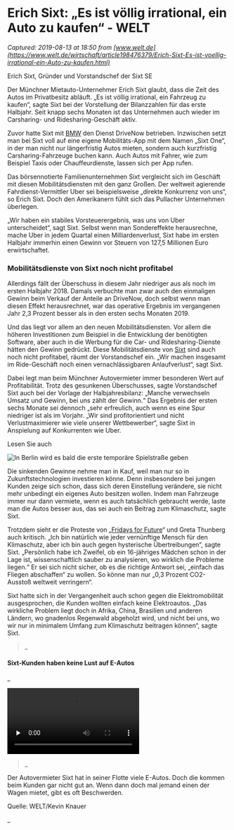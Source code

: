 # Erich Sixt: „Es ist völlig irrational, ein Auto zu kaufen“ - WELT

_Captured: 2019-08-13 at 18:50 from [www.welt.de](https://www.welt.de/wirtschaft/article198476379/Erich-Sixt-Es-ist-voellig-irrational-ein-Auto-zu-kaufen.html)_

Erich Sixt, Gründer und Vorstandschef der Sixt SE 

Der Münchner Mietauto-Unternehmer Erich Sixt glaubt, dass die Zeit des Autos im Privatbesitz abläuft. „Es ist völlig irrational, ein Fahrzeug zu kaufen“, sagte Sixt bei der Vorstellung der Bilanzzahlen für das erste Halbjahr. Seit knapp sechs Monaten ist das Unternehmen auch wieder im Carsharing- und Ridesharing-Geschäft aktiv.

Zuvor hatte Sixt mit [BMW](www.welt.de/themen/bmw) den Dienst DriveNow betrieben. Inzwischen setzt man bei Sixt voll auf eine eigene Mobilitäts-App mit dem Namen „Sixt One“, in der man nicht nur längerfristig Autos mieten, sondern auch kurzfristig Carsharing-Fahrzeuge buchen kann. Auch Autos mit Fahrer, wie zum Beispiel Taxis oder Chauffeurdienste, lassen sich per App rufen.

Das börsennotierte Familienunternehmen Sixt vergleicht sich im Geschäft mit diesen Mobilitätsdiensten mit den ganz Großen. Der weltweit agierende Fahrdienst-Vermittler Uber sei beispielsweise „direkte Konkurrenz von uns“, so Erich Sixt. Doch den Amerikanern fühlt sich das Pullacher Unternehmen überlegen. 

„Wir haben ein stabiles Vorsteuerergebnis, was uns von Uber unterscheidet“, sagt Sixt. Selbst wenn man Sondereffekte herausrechne, mache Uber in jedem Quartal einen Milliardenverlust, Sixt habe im ersten Halbjahr immerhin einen Gewinn vor Steuern von 127,5 Millionen Euro erwirtschaftet.

### Mobilitätsdienste von Sixt noch nicht profitabel

Allerdings fällt der Überschuss in diesem Jahr niedriger aus als noch im ersten Halbjahr 2018. Damals verbuchte man zwar auch den einmaligen Gewinn beim Verkauf der Anteile an DriveNow, doch selbst wenn man diesen Effekt herausrechnet, war das operative Ergebnis im vergangenen Jahr 2,3 Prozent besser als in den ersten sechs Monaten 2019. 

Und das liegt vor allem an den neuen Mobilitätsdiensten. Vor allem die höheren Investitionen zum Beispiel in die Entwicklung der benötigten Software, aber auch in die Werbung für die Car- und Ridesharing-Dienste hätten den Gewinn gedrückt. Diese Mobilitätsdienste von [Sixt](www.welt.de/themen/sixt) sind auch noch nicht profitabel, räumt der Vorstandschef ein. „Wir machen insgesamt im Ride-Geschäft noch einen vernachlässigbaren Anlaufverlust“, sagt Sixt.

Dabei legt man beim Münchner Autovermieter immer besonderen Wert auf Profitabilität. Trotz des gesunkenen Überschusses, sagte Vorstandschef Sixt auch bei der Vorlage der Halbjahresbilanz: „Manche verwechseln Umsatz und Gewinn, bei uns zählt der Gewinn.“ Das Ergebnis der ersten sechs Monate sei dennoch „sehr erfreulich, auch wenn es eine Spur niedriger ist als im Vorjahr. „Wir sind profitorientiert und nicht Verlustmaximierer wie viele unserer Wettbewerber“, sagte Sixt in Anspielung auf Konkurrenten wie Uber.

Lesen Sie auch 

![In Berlin wird es bald die erste temporäre Spielstraße geben](https://www.welt.de/img/vermischtes/mobile198066765/5332506747-ci102l-w1024/Street-football.jpg)

Die sinkenden Gewinne nehme man in Kauf, weil man nur so in Zukunftstechnologien investieren könne. Denn insbesondere bei jungen Kunden zeige sich schon, dass sich deren Einstellung verändere, sie nicht mehr unbedingt ein eigenes Auto besitzen wollen. Indem man Fahrzeuge immer nur dann vermiete, wenn es auch tatsächlich gebraucht werde, laste man die Autos besser aus, das sei auch ein Beitrag zum Klimaschutz, sagte Sixt.

Trotzdem sieht er die Proteste von „[Fridays for Future](/debatte/kommentare/article198288937/Fridays-for-Future-So-wird-sich-die-Klimakrise-nicht-loesen-lassen.html)“ und Greta Thunberg auch kritisch. „Ich bin natürlich wie jeder vernünftige Mensch für den Klimaschutz, aber ich bin auch gegen hysterische Übertreibungen“, sagte Sixt. „Persönlich habe ich Zweifel, ob ein 16-jähriges Mädchen schon in der Lage ist, wissenschaftlich sauber zu analysieren, wo wirklich die Probleme liegen.“ Er sei sich nicht sicher, ob es die richtige Antwort sei, „einfach das Fliegen abschaffen“ zu wollen. So könne man nur „0,3 Prozent CO2-Ausstoß weltweit verringern“. 

Sixt hatte sich in der Vergangenheit auch schon gegen die Elektromobilität ausgesprochen, die Kunden wollten einfach keine Elektroautos. „Das wirkliche Problem liegt doch in Afrika, China, Brasilien und anderen Ländern, wo gnadenlos Regenwald abgeholzt wird, und nicht bei uns, wo wir nur in minimalem Umfang zum Klimaschutz beitragen können“, sagte Sixt.

> _ 

####  Sixt-Kunden haben keine Lust auf E-Autos 

_

<video preload="none" class="c-videoplayer__source"> <source src="https://weltsfclips-vh.akamaihd.net/i/2019/05/09/20190509-183347_ONL_Sixt_E-Autos_1825_oL/20190509-183347_ONL_Sixt_E-Autos_1825_oL_,2000,1500,1000,200,.mp4.csmil/master.m3u8" type="application/x-mpegURL"> <source src="https://weltn24sfthumb-a.akamaihd.net/2019/05/09/20190509-183347_ONL_Sixt_E-Autos_1825_oL/20190509-183347_ONL_Sixt_E-Autos_1825_oL_2000.mp4" type="video/mp4"> <source src="https://weltn24sfthumb-a.akamaihd.net/2019/05/09/20190509-183347_ONL_Sixt_E-Autos_1825_oL/20190509-183347_ONL_Sixt_E-Autos_1825_oL_1500.mp4" type="video/mp4"> <source src="https://weltn24sfthumb-a.akamaihd.net/2019/05/09/20190509-183347_ONL_Sixt_E-Autos_1825_oL/20190509-183347_ONL_Sixt_E-Autos_1825_oL_1000.mp4" type="video/mp4"> <source src="https://weltn24sfthumb-a.akamaihd.net/2019/05/09/20190509-183347_ONL_Sixt_E-Autos_1825_oL/20190509-183347_ONL_Sixt_E-Autos_1825_oL_200.mp4" type="video/mp4"> </video>

> _ 

Der Autovermieter Sixt hat in seiner Flotte viele E-Autos. Doch die kommen beim Kunden gar nicht gut an. Wenn dann doch mal jemand einen der Wagen mietet, gibt es oft Beschwerden. 

Quelle: WELT/Kevin Knauer 

_
